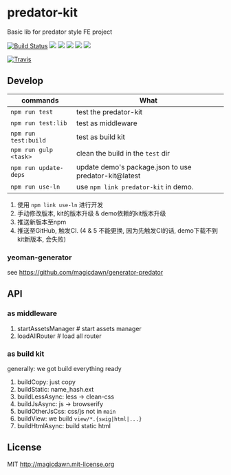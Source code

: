 # predator-kit
Basic lib for predator style FE project

[![Build Status](https://img.shields.io/travis/magicdawn/predator-kit.svg?style=flat-square)](https://travis-ci.org/magicdawn/predator-kit)
![](https://img.shields.io/npm/v/predator-kit.svg?style=flat-square)
![](https://img.shields.io/node/v/predator-kit.svg?style=flat-square)
![](https://img.shields.io/npm/dm/predator-kit.svg?style=flat-square)
![](https://img.shields.io/npm/dt/predator-kit.svg?style=flat-square)
![](https://img.shields.io/npm/l/predator-kit.svg?style=flat-square)

[![Travis]()]()

## Develop

|commands| What |
|---|---|
|`npm run test` | test the predator-kit |
|`npm run test:lib` | test as middleware |
|`npm run test:build`| test as build kit |
|`npm run gulp <task>` | clean the  build in the `test` dir
|`npm run update-deps` | update demo's package.json to use predator-kit@latest
|`npm run use-ln` | use `npm link predator-kit` in demo.

1. 使用 `npm link use-ln` 进行开发
2. 手动修改版本, kit的版本升级 & demo依赖的kit版本升级
3. 推送新版本至npm
4. 推送至GitHub, 触发CI. (4 & 5 不能更换, 因为先触发CI的话, demo下载不到kit新版本, 会失败)

### yeoman-generator
see https://github.com/magicdawn/generator-predator


## API

### as middleware

1. startAssetsManager # start assets manager
2. loadAllRouter # load all router

### as build kit
generally: we got build everything ready

1. buildCopy: just copy
2. buildStatic: name_hash.ext
3. buildLessAsync: less -> clean-css
4. buildJsAsync: js -> browserify
5. buildOtherJsCss: css/js not in `main`
6. buildView: we build `view/*.{swig|html|...}`
7. buildHtmlAsync: build static html

## License
MIT http://magicdawn.mit-license.org